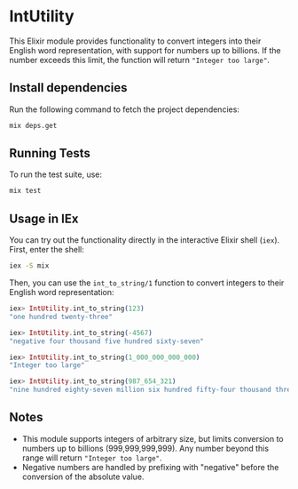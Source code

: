 
# IntUtility

This Elixir module provides functionality to convert integers into their English word representation, with support for numbers up to billions. If the number exceeds this limit, the function will return `"Integer too large"`.

## Install dependencies

   Run the following command to fetch the project dependencies:

   ```bash
   mix deps.get
   ```

## Running Tests

To run the test suite, use:

```bash
mix test
```

## Usage in IEx

You can try out the functionality directly in the interactive Elixir shell (`iex`). First, enter the shell:

```bash
iex -S mix
```

Then, you can use the `int_to_string/1` function to convert integers to their English word representation:

```elixir
iex> IntUtility.int_to_string(123)
"one hundred twenty-three"

iex> IntUtility.int_to_string(-4567)
"negative four thousand five hundred sixty-seven"

iex> IntUtility.int_to_string(1_000_000_000_000)
"Integer too large"

iex> IntUtility.int_to_string(987_654_321)
"nine hundred eighty-seven million six hundred fifty-four thousand three hundred twenty-one"
```

## Notes

- This module supports integers of arbitrary size, but limits conversion to numbers up to billions (999,999,999,999). Any number beyond this range will return `"Integer too large"`.
- Negative numbers are handled by prefixing with "negative" before the conversion of the absolute value.
